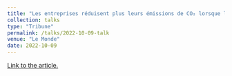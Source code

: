 ```yaml
---
title: "Les entreprises réduisent plus leurs émissions de CO₂ lorsque leurs dirigeants ont été exposés à des températures trop élevées"
collection: talks
type: "Tribune"
permalink: /talks/2022-10-09-talk
venue: "Le Monde"
date: 2022-10-09
---
```

[Link to the article.](https://www.lemonde.fr/idees/article/2022/10/09/les-entreprises-reduisent-plus-leurs-emissions-de-co-lorsque-leurs-dirigeants-ont-ete-exposes-a-des-temperatures-trop-elevees_6145040_3232.html)

